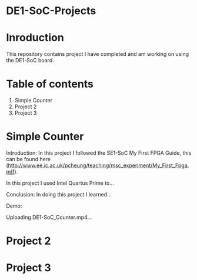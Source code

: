 # DE1-SoC-Projects

# Inroduction
This repository contains project I have completed and am working on using the DE1-SoC board. 

# Table of contents
  1) Simple Counter
  2) Project 2
  3) Project 3

# Simple Counter
Introduction: In this project I followed the SE1-SoC My First FPGA Guide, this can be found here (http://www.ee.ic.ac.uk/pcheung/teaching/msc_experiment/My_First_Fpga.pdf).

In this project I used Intel Quartus Prime to...

Conclusion: In doing this project I learned...

Demo:


Uploading DE1-SoC_Counter.mp4…

# Project 2

# Project 3
